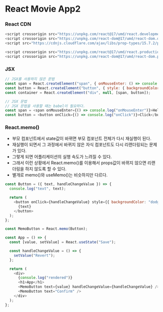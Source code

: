 # React Movie App2

### React CDN

```javascript
<script crossorigin src="https://unpkg.com/react@17/umd/react.development.js"></script>
<script crossorigin src="https://unpkg.com/react-dom@17/umd/react-dom.development.js"></script>
<script src="https://cdnjs.cloudflare.com/ajax/libs/prop-types/15.7.2/prop-types.js"></script>

<script crossorigin src="https://unpkg.com/react@17/umd/react.production.min.js"></script>
<script crossorigin src="https://unpkg.com/react-dom@17/umd/react-dom.production.min.js"></script>
```

### JSX

```javascript
// JSX를 사용하지 않은 문법
const span = React.createElement("span", { onMouseEnter: () => console.log("onMouseEnter") }, "Hello World");
const button = React.createElement("button", { style: { backgroundColor: "tomato" }, onClick: () => console.log("onClick") }, "Click");
const container = React.createElement("div", null, [span, button]);

// JSX 문법
// JSX 문법을 사용할 때는 babel이 필요하다.
const span = <span onMouseEnter={() => console.log("onMouseEnter")}>Hello</span>;
const button = <button onClick={() => console.log("onClick")}>Click</button>;
```

### React.memo()

- 부모 컴포넌트에서 state값이 바뀌면 부모 컴포넌트 전체가 다시 재실행이 된다.
- 재실행이 되면서 그 과정에서 바뀌지 않은 자식 컴포넌트도 다시 리랜더링되는 문제가 있다.
- 그렇게 되면 어플리케이션의 실행 속도가 느려질 수 있다.
- 그래서 이런 상황에서 React.memo()를 이용해서 props값이 바뀌지 않으면 리랜더링을 하지 않도록 할 수 있다.
- 별개로 memo()와 useMemo()는 비슷하지만 다르다.

```js
const Button = ({ text, handleChangeValue }) => {
  console.log("text", text);

  return (
    <button onClick={handleChangeValue} style={{ backgroundColor: "dodgerblue", color: "white", border: "none", padding: "10px 20px", cursor: "pointer", margin: "10px" }}>
      {text}
    </button>
  );
};

const MemoButton = React.memo(Button);

const App = () => {
  const [value, setValue] = React.useState("Save");

  const handleChangeValue = () => {
    setValue("Revert");
  };

  return (
    <div>
      {console.log("rendered")}
      <h1>App</h1>
      <MemoButton text={value} handleChangeValue={handleChangeValue} />
      <MemoButton text="Confirm" />
    </div>
  );
};
```